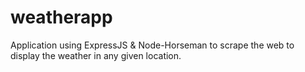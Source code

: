 # weatherapp

Application using ExpressJS & Node-Horseman to scrape the web to display the weather in any given location. 
